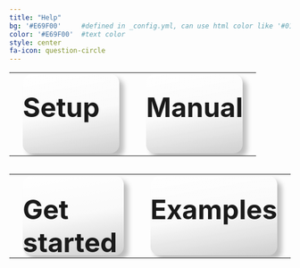 ```yaml
---
title: "Help"
bg: '#E69F00'     #defined in _config.yml, can use html color like '#010101'
color: '#E69F00'  #text color
style: center
fa-icon: question-circle
---
```


<style>
    #help .fa-question-circle, #help .icon-title
    {
        /*color: #0072b2;*/
    }

    .help-button
    {
        display: block;
        text-decoration: none;
        background: linear-gradient(170deg, rgba(0, 0, 0, 0) 50%, rgba(0, 0, 0, 0.15)), linear-gradient(170deg, rgba(255, 255, 255, 1), rgba(255, 255, 255, 0)), #F4F4F4;
        margin-left: 1rem;
        margin-right: 1rem;
        font-size: min(3rem, 5vw);
        height: min(7rem, 11.66vw);
        padding-top: min(1.9rem, 3.16vw);
        font-weight: bold;
        border-radius: 1rem;
        cursor: pointer;
        transition: all 100ms;
        box-shadow: 0.5rem 0.5rem 0.5rem rgba(0, 0, 0, 0.25);

        -webkit-touch-callout: none;
        -webkit-user-select: none;
        -khtml-user-select: none;
        -moz-user-select: none;
        -ms-user-select: none;
        user-select: none;
    }

    .help-button:hover
    {
        transform: scale(0.98, 0.98);
        box-shadow: 0.3rem 0.3rem 0.3rem rgba(0, 0, 0, 0.25);
    }

    .help-button:active
    {
        transform: scale(0.95, 0.95);
        box-shadow: 0 0 0.5rem rgba(0, 0, 0, 0.25);
    }

</style>

<table style="width: 100%">
    <tr>
        <td style="width: 50%">
        <a class="help-button" href="https://github.com/arklumpus/TreeViewer#installing-treeviewer">
        <i class='fa fa-wrench'></i>
        Setup
        </a>
        </td>
        <td style="width: 50%">
        <a class="help-button" href="https://github.com/arklumpus/TreeViewer/wiki">
        <i class='fa fa-book'></i>
        Manual
        </a>
        </td>
    </tr>
</table>

<table style="width: 100%; margin-top: 2rem" >
    <tr>
        <td style="width: 50%">
        <a class="help-button"  href="https://github.com/arklumpus/TreeViewer#getting-started">
        <i class='fa fa-tasks'></i>
        Get started
        </a>
        </td>
        <td style="width: 50%">
        <a class="help-button" href="https://github.com/arklumpus/TreeViewer/wiki/Workload-examples">
        <i class='fa fa-clipboard'></i>
        Examples
        </a>
        </td>
    </tr>
</table>

